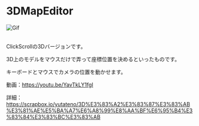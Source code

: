 # 3DMapEditor

![Gif](https://raw.github.com/wiki/yutateno/3DMapEditor/clickscroll3d.gif)
<br><br>

ClickScrollの3Dバージョンです。

3D上のモデルをマウスだけで弄って座標位置を決めるといったものです。

キーボードとマウスでカメラの位置を動かせます。


動画：https://youtu.be/YavTkLY1fgI

詳細：https://scrapbox.io/yutateno/3D%E3%83%A2%E3%83%87%E3%83%AB%E3%81%AE%E5%BA%A7%E6%A8%99%E8%AA%BF%E6%95%B4%E3%83%84%E3%83%BC%E3%83%AB
